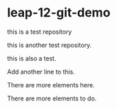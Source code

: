 # leap-12-git-demo
this is a test repository

this is another test repository.

this is also a test.

Add another line to this. 

There are more elements here.

There are more elements to do.